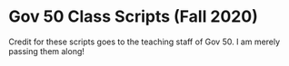 # Gov 50 Class Scripts (Fall 2020)

Credit for these scripts goes to the teaching staff of Gov 50. I am merely passing them along! 